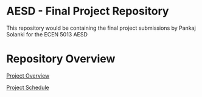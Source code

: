 # AESD - Final Project Repository #
This repository would be containing the final project submissions by Pankaj Solanki for the ECEN 5013 AESD

# Repository Overview #

[Project Overview](https://github.com/cu-ecen-5013/final-project-pankaj4007/wiki/Project-Overview)

[Project Schedule](https://github.com/cu-ecen-5013/final-project-pankaj4007/wiki/Project-Schedule)


